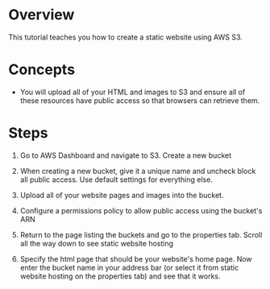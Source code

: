 # Overview
This tutorial teaches you how to create a static website using AWS S3.

# Concepts
- You will upload all of your HTML and images to S3 and ensure all of these resources have public access so that browsers can retrieve them.

# Steps
1. Go to AWS Dashboard and navigate to S3. Create a new bucket

2. When creating a new bucket, give it a unique name and uncheck block all public access. Use default settings for everything else.

3. Upload all of your website pages and images into the bucket.

4. Configure a permissions policy to allow public access using the bucket's ARN

5. Return to the page listing the buckets and go to the properties tab. Scroll all the way down to see static website hosting

6. Specify the html page that should be your website's home page. Now enter the bucket name in your address bar (or select it from static website hosting on the properties tab) and see that it works.
